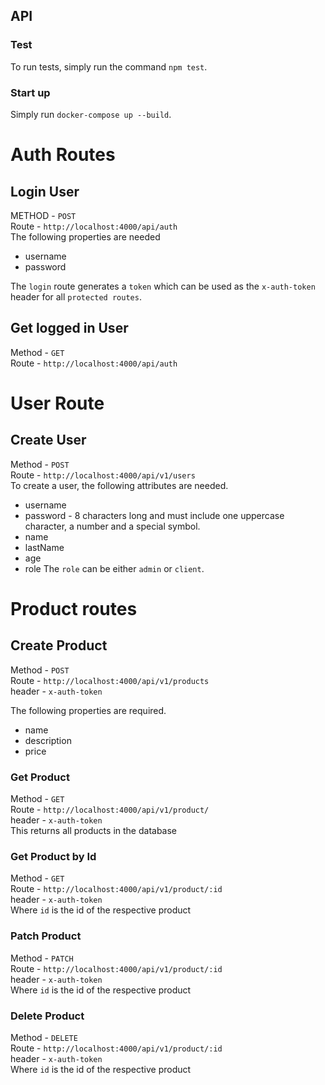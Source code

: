 ## API

### Test

To run tests, simply run the command `npm test`.

### Start up

Simply run `docker-compose up --build`.

# Auth Routes

## Login User

METHOD - `POST`
\
Route - `http://localhost:4000/api/auth`
\
The following properties are needed

- username
- password

The `login` route generates a `token` which can be used as the `x-auth-token` header for all `protected routes`.

## Get logged in User

Method - `GET`
\
Route - `http://localhost:4000/api/auth`

# User Route

## Create User

Method - `POST`  
Route - `http://localhost:4000/api/v1/users`
\
To create a user, the following attributes are needed.

- username
- password - 8 characters long and must include one uppercase character, a number and a special symbol.
- name
- lastName
- age
- role
  The `role` can be either `admin` or `client`.

# Product routes

## Create Product

Method - `POST`
\
Route - `http://localhost:4000/api/v1/products`
\
header - `x-auth-token`

The following properties are required.

- name
- description
- price

### Get Product

Method - `GET`
\
Route - `http://localhost:4000/api/v1/product/`
\
header - `x-auth-token`
\
This returns all products in the database

### Get Product by Id

Method - `GET`
\
Route - `http://localhost:4000/api/v1/product/:id`
\
header - `x-auth-token`
\
Where `id` is the id of the respective product

### Patch Product

Method - `PATCH`
\
Route - `http://localhost:4000/api/v1/product/:id`
\
header - `x-auth-token`
\
Where `id` is the id of the respective product

### Delete Product

Method - `DELETE`
\
Route - `http://localhost:4000/api/v1/product/:id`
\
header - `x-auth-token`
\
Where `id` is the id of the respective product
